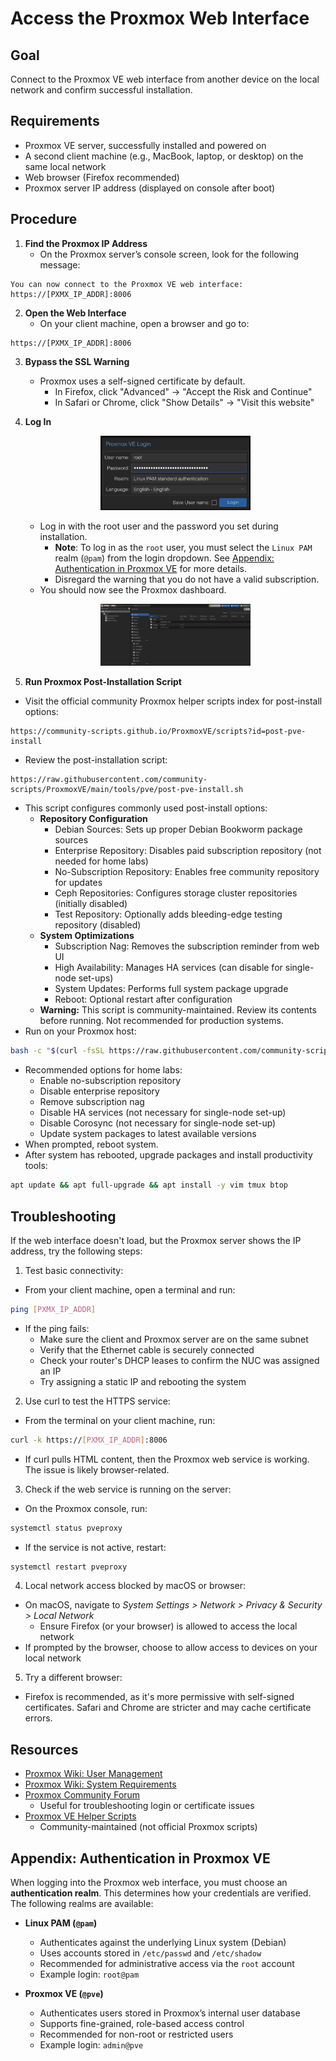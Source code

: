 # Access the Proxmox Web Interface

## Goal
Connect to the Proxmox VE web interface from another device on the local network and confirm successful installation.

## Requirements
- Proxmox VE server, successfully installed and powered on
- A second client machine (e.g., MacBook, laptop, or desktop) on the same local network
- Web browser (Firefox recommended)
- Proxmox server IP address (displayed on console after boot)

## Procedure

1. **Find the Proxmox IP Address**
   - On the Proxmox server’s console screen, look for the following message:
```
You can now connect to the Proxmox VE web interface: https://[PXMX_IP_ADDR]:8006
```

2. **Open the Web Interface**
   - On your client machine, open a browser and go to:
```
https://[PXMX_IP_ADDR]:8006
```

3. **Bypass the SSL Warning**
   - Proxmox uses a self-signed certificate by default.
       - In Firefox, click "Advanced" → "Accept the Risk and Continue"
       - In Safari or Chrome, click "Show Details" → "Visit this website"

4. **Log In**

    <p align="center">
      <img src="../res/screenshots/03_web-ui_00.png" alt="Proxmox Login" width="50%">
    </p>

    - Log in with the root user and the password you set during installation.
        - **Note**: To log in as the `root` user, you must select the `Linux PAM` realm (`@pam`) from the login
          dropdown. See [Appendix: Authentication in Proxmox VE](#appendix-authentication-in-proxmox-ve) for more
          details.
        - Disregard the warning that you do not have a valid subscription.
    - You should now see the Proxmox dashboard.

     <p align="center">
       <img src="../res/screenshots/03_web-ui_01.png" alt="Proxmox Dashboard" width="50%">
     </p>

5. **Run Proxmox Post-Installation Script**  

  - Visit the official community Proxmox helper scripts index for post-install options:

```
https://community-scripts.github.io/ProxmoxVE/scripts?id=post-pve-install
```
   - Review the post-installation script:

```
https://raw.githubusercontent.com/community-scripts/ProxmoxVE/main/tools/pve/post-pve-install.sh
```
   - This script configures commonly used post-install options:  
       - **Repository Configuration**
           - Debian Sources: Sets up proper Debian Bookworm package sources
           - Enterprise Repository: Disables paid subscription repository (not needed for home labs)
           - No-Subscription Repository: Enables free community repository for updates
           - Ceph Repositories: Configures storage cluster repositories (initially disabled)
           - Test Repository: Optionally adds bleeding-edge testing repository (disabled)
       - **System Optimizations**
           - Subscription Nag: Removes the subscription reminder from web UI
           - High Availability: Manages HA services (can disable for single-node set-ups)
           - System Updates: Performs full system package upgrade
           - Reboot: Optional restart after configuration
       - **Warning:** This script is community-maintained. Review its contents before running. Not recommended for production systems.
   - Run on your Proxmox host:  
```bash
bash -c "$(curl -fsSL https://raw.githubusercontent.com/community-scripts/ProxmoxVE/main/tools/pve/post-pve-install.sh)"
```
   - Recommended options for home labs:
       - Enable no-subscription repository
       - Disable enterprise repository
       - Remove subscription nag
       - Disable HA services (not necessary for single-node set-up)
       - Disable Corosync (not necessary for single-node set-up)
       - Update system packages to latest available versions
   - When prompted, reboot system.
   - After system has rebooted, upgrade packages and install productivity tools:
```bash
apt update && apt full-upgrade && apt install -y vim tmux btop
```


## Troubleshooting

If the web interface doesn't load, but the Proxmox server shows the IP address, try the following steps:


1. Test basic connectivity:
- From your client machine, open a terminal and run:

```bash
ping [PXMX_IP_ADDR]
```

- If the ping fails:
   - Make sure the client and Proxmox server are on the same subnet
   - Verify that the Ethernet cable is securely connected
   - Check your router's DHCP leases to confirm the NUC was assigned an IP
   - Try assigning a static IP and rebooting the system

2. Use curl to test the HTTPS service:

- From the terminal on your client machine, run:
```bash
curl -k https://[PXMX_IP_ADDR]:8006
```

- If curl pulls HTML content, then the Proxmox web service is working. The issue is likely browser-related.

3. Check if the web service is running on the server:
- On the Proxmox console, run:
```bash
systemctl status pveproxy
```

- If the service is not active, restart:
```bash
systemctl restart pveproxy
```

4. Local network access blocked by macOS or browser:
- On macOS, navigate to *System Settings > Network > Privacy & Security > Local Network*
    - Ensure Firefox (or your browser) is allowed to access the local network
- If prompted by the browser, choose to allow access to devices on your local network

5. Try a different browser:
- Firefox is recommended, as it's more permissive with self-signed certificates. Safari and Chrome are stricter and may
cache certificate errors.

## Resources

- [Proxmox Wiki: User Management](https://pve.proxmox.com/wiki/User_Management)
- [Proxmox Wiki: System Requirements](https://pve.proxmox.com/wiki/System_Requirements)
- [Proxmox Community Forum](https://forum.proxmox.com/)
  - Useful for troubleshooting login or certificate issues
- [Proxmox VE Helper Scripts](https://community-scripts.github.io/ProxmoxVE/)
  - Community-maintained (not official Proxmox scripts)

## Appendix: Authentication in Proxmox VE

When logging into the Proxmox web interface, you must choose an **authentication realm**. This determines how your
credentials are verified. The following realms are available:

- **Linux PAM (`@pam`)**
  - Authenticates against the underlying Linux system (Debian)
  - Uses accounts stored in `/etc/passwd` and `/etc/shadow`
  - Recommended for administrative access via the `root` account
  - Example login: `root@pam`

- **Proxmox VE (`@pve`)**
  - Authenticates users stored in Proxmox’s internal user database
  - Supports fine-grained, role-based access control
  - Recommended for non-root or restricted users
  - Example login: `admin@pve`


